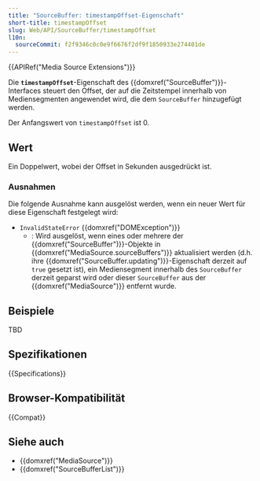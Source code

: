 ```yaml
---
title: "SourceBuffer: timestampOffset-Eigenschaft"
short-title: timestampOffset
slug: Web/API/SourceBuffer/timestampOffset
l10n:
  sourceCommit: f2f9346c0c0e9f6676f2df9f1850933e274401de
---
```


{{APIRef("Media Source Extensions")}}

Die **`timestampOffset`**-Eigenschaft des {{domxref("SourceBuffer")}}-Interfaces steuert den Offset, der auf die Zeitstempel innerhalb von Mediensegmenten angewendet wird, die dem `SourceBuffer` hinzugefügt werden.

Der Anfangswert von `timestampOffset` ist 0.

## Wert

Ein Doppelwert, wobei der Offset in Sekunden ausgedrückt ist.

### Ausnahmen

Die folgende Ausnahme kann ausgelöst werden, wenn ein neuer Wert für diese Eigenschaft festgelegt wird:

- `InvalidStateError` {{domxref("DOMException")}}
  - : Wird ausgelöst, wenn eines oder mehrere der {{domxref("SourceBuffer")}}-Objekte in
    {{domxref("MediaSource.sourceBuffers")}} aktualisiert werden
    (d.h. ihre {{domxref("SourceBuffer.updating")}}-Eigenschaft derzeit auf `true` gesetzt ist), ein Mediensegment innerhalb des
    `SourceBuffer` derzeit geparst wird oder dieser
    `SourceBuffer` aus der
    {{domxref("MediaSource")}} entfernt wurde.

## Beispiele

TBD

## Spezifikationen

{{Specifications}}

## Browser-Kompatibilität

{{Compat}}

## Siehe auch

- {{domxref("MediaSource")}}
- {{domxref("SourceBufferList")}}
